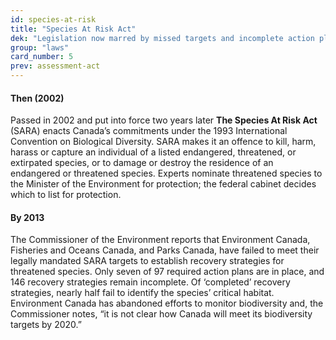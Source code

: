 ```yaml
---
id: species-at-risk
title: "Species At Risk Act"
dek: "Legislation now marred by missed targets and incomplete action plans."
group: "laws"
card_number: 5
prev: assessment-act
---
```

#### Then (2002)
Passed in 2002 and put into force two years later **The Species At Risk Act** (SARA) enacts Canada’s commitments under the 1993 International Convention on Biological Diversity. SARA makes it an offence to kill, harm, harass or capture an individual of a listed endangered, threatened, or extirpated species, or to damage or destroy the residence of an endangered or threatened species. Experts nominate threatened species to the Minister of the Environment for protection; the federal cabinet decides which to list for protection.

#### By 2013
The Commissioner of the Environment reports that Environment Canada, Fisheries and Oceans Canada, and Parks Canada, have failed to meet their legally mandated SARA targets to establish recovery strategies for threatened species. Only seven of 97 required action plans are in place, and 146 recovery strategies remain incomplete. Of ‘completed’ recovery strategies, nearly half fail to identify the species’ critical habitat. Environment Canada has abandoned efforts to monitor biodiversity and, the Commissioner notes, “it is not clear how Canada will meet its biodiversity targets by 2020.”
